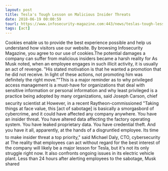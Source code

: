 ```yaml
---
layout: post
title: Tesla's Tough Lesson on Malicious Insider Threats
date: 2018-06-19 00:00:59
tourl: https://www.infosecurity-magazine.com:443/news/teslas-tough-lesson-on-malicious/
tags: [act]
---
```

Cookies enable us to provide the best experience possible and help us understand how visitors use our website. By browsing Infosecurity Magazine, you agree to our use of cookies.The potential damages a company can suffer from malicious insiders became a harsh reality for As Musk noted, when an employee engages in such illicit activity, it is usually an act of revenge. "His stated motivation is that he wanted a promotion that he did not receive. In light of these actions, not promoting him was definitely the right move.""This is a major reminder as to why privileged access management is a must-have for organizations that deal with sensitive information or personal information and why least privileged is a practice being adopted by many organizations, said Joseph Carson, chief security scientist at However, in a recent Raytheon-commissioned "Taking things at face value, this [act of sabotage] is basically a smorgasbord of cybercrime, and it could have affected any company anywhere. You have an insider threat. You have altered data affecting the factory operating system. You have leaked proprietary data. You have credential theft. And you have it all, apparently, at the hands of a disgruntled employee. Its time to make insider threat a top priority," said Michael Daly, CTO, cybersecurity at The reality that employees can act without regard for the best interest of the company will likely be a major lesson for Tesla, but it's not its only struggle right now. It also confronts ongoing issues in its electric vehicle plant. Less than 24 hours after alerting employees to the sabotage, Musk shared 